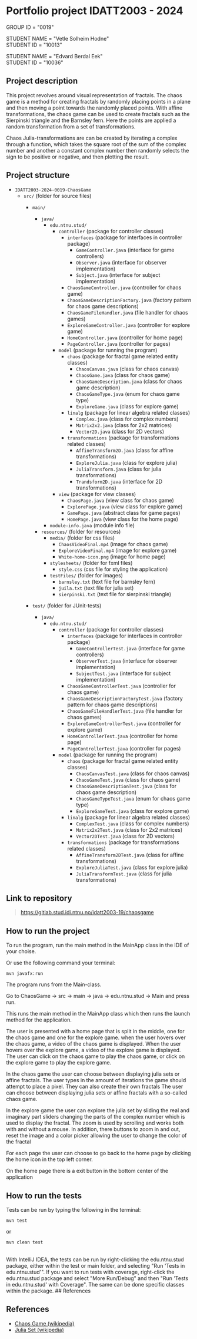 # Portfolio project IDATT2003 - 2024

GROUP ID = "0019"

STUDENT NAME = "Vetle Solheim Hodne"
<br>
STUDENT ID = "10013"


STUDENT NAME = "Edvard Berdal Eek"
<br>
STUDENT ID = "10036"


## Project description

This project revolves around visual representation of fractals. 
The chaos game is a method for creating fractals by randomly placing points 
in a plane and then moving a point towards the randomly placed points.
With affine transformations, the chaos game can be used to create fractals such as the Sierpinski triangle and the Barnsley fern.
Here the points are applied a random transformation from a set of transformations.

Chaos Julia-transformations are can be created by iterating a complex through a function, which takes the square root of
the sum of the complex number and another a constant complex number then randomly selects the
sign to be positive or negative, and then plotting the result.
 
## Project structure


- `IDATT2003-2024-0019-ChaosGame`
    - `src/` (folder for source files)
        - `main/`
            - `java/`
                - `edu.ntnu.stud/`
                    - `controller` (package for controller classes)
                        - `interfaces` (package for interfaces in controller package)
                            - `GameController.java` (interface for game controllers)
                            - `Observer.java` (interface for observer implementation)
                            - `Subject.java` (interface for subject implementation)
                        - `ChaosGameController.java` (controller for chaos game)
                        - `ChaosGameDescriptionFactory.java` (factory pattern for chaos game descriptions)
                        - `ChaosGameFileHandler.java` (file handler for chaos games)
                        - `ExploreGameController.java` (controller for explore game)
                        - `HomeController.java` (controller for home page)
                        - `PageController.java` (controller for pages)
                    - `model` (package for running the program)
                      - `chaos` (package for fractal game related entity classes)
                        - `ChaosCanvas.java` (class for chaos canvas)
                        - `ChaosGame.java` (class for chaos game)
                        - `ChaosGameDescription.java` (class for chaos game description)
                        - `ChaosGameType.java` (enum for chaos game type)
                        - `ExploreGame.java` (class for explore game)
                      - `linalg` (package for linear algebra related classes)
                        - `Complex.java` (class for complex numbers)
                        - `Matrix2x2.java` (class for 2x2 matrices)
                        - `Vector2D.java` (class for 2D vectors)
                      - `transformations` (package for transformations related classes)
                        - `AffineTransform2D.java` (class for affine transformations)
                        - `ExploreJulia.java` (class for explore julia)
                        - `JuliaTransform.java` (class for julia transformations)
                        - `Trandsform2D.java` (interface for 2D transformations)
                    - `view` (package for view classes)
                        - `ChaosPage.java` (view class for chaos game)
                        - `ExplorePage.java` (view class for explore game)
                        - `GamePage.java` (abstract class for game pages)
                        - `HomePage.java` (view class for the home page)
                - `module-info.java` (module info file)
            - `resources/` (folder for resources)
                - `media/` (folder for css files)
                  - `ChaosVideoFinal.mp4` (image for chaos game)
                  - `ExploreVideoFinal.mp4` (image for explore game)
                  - `White-home-icon.png` (image for home page)
                - `stylesheets/` (folder for fxml files)
                  - `style.css` (css file for styling the application)
                - `testFiles/` (folder for images)
                  - `barnsley.txt` (text file for barnsley fern)
                  - `juila.txt` (text file for julia set)
                  - `sierpinski.txt` (text file for sierpinski triangle)
                    
        - `test/` (folder for JUnit-tests)
            - `java/`
                - `edu.ntnu.stud/`
                    - `controller` (package for controller classes)
                        - `interfaces` (package for interfaces in controller package)
                            - `GameControllerTest.java` (interface for game controllers)
                            - `ObserverTest.java` (interface for observer implementation)
                            - `SubjectTest.java` (interface for subject implementation)
                        - `ChaosGameControllerTest.java` (controller for chaos game)
                        - `ChaosGameDescriptionFactoryTest.java` (factory pattern for chaos game descriptions)
                        - `ChaosGameFileHandlerTest.java` (file handler for chaos games)
                        - `ExploreGameControllerTest.java` (controller for explore game)
                        - `HomeControllerTest.java` (controller for home page)
                        - `PageControllerTest.java` (controller for pages)
                    - `model` (package for running the program)
                        - `chaos` (package for fractal game related entity classes)
                            - `ChaosCanvasTest.java` (class for chaos canvas)
                            - `ChaosGameTest.java` (class for chaos game)
                            - `ChaosGameDescriptionTest.java` (class for chaos game description)
                            - `ChaosGameTypeTest.java` (enum for chaos game type)
                            - `ExploreGameTest.java` (class for explore game)
                        - `linalg` (package for linear algebra related classes)
                            - `ComplexTest.java` (class for complex numbers)
                            - `Matrix2x2Test.java` (class for 2x2 matrices)
                            - `Vector2DTest.java` (class for 2D vectors)
                        - `transformations` (package for transformations related classes)
                            - `AffineTransform2DTest.java` (class for affine transformations)
                            - `ExploreJuliaTest.java` (class for explore julia)
                            - `JuliaTransformTest.java` (class for julia transformations)
## Link to repository
[//]: # (TODO: Include a link to your repository here.)
> https://gitlab.stud.idi.ntnu.no/idatt2003-19/chaosgame


## How to run the project

[//]: # (TODO: Describe how to run your project here. What is the main class? What is the main method?
What is the input and output of the program? What is the expected behaviour of the program?)

To run the program, run the main method in the MainApp class in the IDE of your choise.

Or use the following command your terminal:

```
mvn javafx:run
```
The program runs from the Main-class.
<p>Go to ChaosGame -> src -> main -> java -> edu.ntnu.stud -> Main and press run.

This runs the main method in the MainApp class which then runs the launch method for the application.

The user is presented with a home page that is split in the middle, one for the chaos game and one for the explore game.
when the user hovers over the chaos game, a video of the chaos game is displayed. 
When the user hovers over the explore game, a video of the explore game is displayed.
The user can click on the chaos game to play the chaos game, or click on the explore game to play the explore game.

In the chaos game the user can choose between displaying julia sets or affine fractals.
The user types in the amount of iterations the game should attempt to place a pixel.
They can also create their own fractals
The user can choose between displaying julia sets or affine fractals with a so-called chaos game.

In the explore game the user can explore the julia set by sliding the real and imaginary part sliders
changing the parts of the complex number which is used to display the fractal.
The zoom is used by scrolling and works both with and without a mouse.
In addition, there buttons to zoom in and out,
reset the image and a color picker allowing the user to change the color of the fractal

For each page the user can choose to go back to the home page by clicking the home icon in the top left corner.

On the home page there is a exit button in the bottom center of the application

## How to run the tests

[//]: # (TODO: Describe how to run the tests here.)
Tests can be run by typing the following in the terminal:

```
mvn test
```
or

```
mvn clean test
```

<br>
With IntelliJ IDEA, the tests can be run by right-clicking the edu.ntnu.stud package, either within the test or main folder,
and selecting "Run 'Tests in edu.ntnu.stud'". If you want to run tests with coverage, 
right-click the edu.ntnu.stud package and select "More Run/Debug" and then "Run 'Tests in edu.ntnu.stud' with Coverage".
The same can be done specific classes within the package.
## References


## References
[//]: # (TODO: Include references here, if any. For example, if you have used code from the course book, include a reference to the chapter.
Or if you have used code from a website or other source, include a link to the source.)

- [Chaos Game (wikipedia)](https://en.wikipedia.org/wiki/Chaos_game)
- [Julia Set (wikipedia)](https://en.wikipedia.org/wiki/Julia_set)
